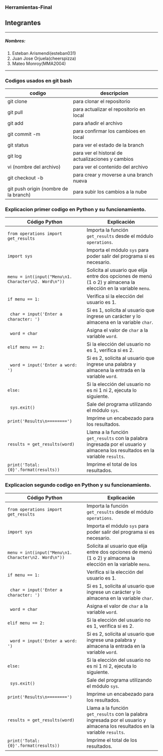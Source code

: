 ### Herramientas-Final
## Integrantes 
---
##### Nombres:
1. Esteban Arismendi(esteban031)
2. Juan Jose Orjuela(cheerspizza)
3. Mateo Monroy(MMA2004)
---
### Codigos usados en git bash
| codigo | descripcion |
|---|---|
| git clone | para clonar el repositorio |
| git pull | para actualizar el repositorio en local |
| git add | para añadir el archivo |
| git commit -m | para confirmar los cambioes en local |
| git status | para ver el estado de la branch |
| git log | para ver el historal de actualizaciones y cambios |
| vi (nombre del archivo) | para ver el contenido del archivo |
|git checkout -b |para crear y moverse a una branch nueva|
|git push origin (nombre de la branch)|para subir los cambios a la nube|


### Explicacion primer codigo en Python y su funcionamiento.
| Código Python                                  | Explicación                                    |
| ---------------------------------------------- | ---------------------------------------------- |
| `from operations import get_results`           | Importa la función `get_results` desde el módulo `operations`.|
| `import sys`                                   | Importa el módulo `sys` para poder salir del programa si es necesario.|
| `menu = int(input("Menu\n1. Character\n2. Word\n"))` | Solicita al usuario que elija entre dos opciones de menú (1 o 2) y almacena la elección en la variable `menu`.|
| `if menu == 1:`                                | Verifica si la elección del usuario es 1.       |
| &nbsp;&nbsp;`char = input('Enter a character: ')` | Si es 1, solicita al usuario que ingrese un carácter y lo almacena en la variable `char`.|
| &nbsp;&nbsp;`word = char`                      | Asigna el valor de `char` a la variable `word`. |
| `elif menu == 2:`                              | Si la elección del usuario no es 1, verifica si es 2.|
| &nbsp;&nbsp;`word = input('Enter a word: ')`   | Si es 2, solicita al usuario que ingrese una palabra y almacena la entrada en la variable `word`.|
| `else:`                                        | Si la elección del usuario no es ni 1 ni 2, ejecuta lo siguiente.|
| &nbsp;&nbsp;`sys.exit()`                       | Sale del programa utilizando el módulo `sys`.   |
| `print('Results\n========')`                   | Imprime un encabezado para los resultados.      |
| `results = get_results(word)`                  | Llama a la función `get_results` con la palabra ingresada por el usuario y almacena los resultados en la variable `results`.|
| `print('Total: {0}'.format(results))`          | Imprime el total de los resultados.             |

### Explicacion segundo codigo en Python y su  funcionamiento.
| Código Python                                  | Explicación                                    |
| ---------------------------------------------- | ---------------------------------------------- |
| `from operations import get_results`           | Importa la función `get_results` desde el módulo `operations`.|
| `import sys`                                   | Importa el módulo `sys` para poder salir del programa si es necesario.|
| `menu = int(input("Menu\n1. Character\n2. Word\n"))` | Solicita al usuario que elija entre dos opciones de menú (1 o 2) y almacena la elección en la variable `menu`.|
| `if menu == 1:`                                | Verifica si la elección del usuario es 1.       |
| &nbsp;&nbsp;`char = input('Enter a character: ')` | Si es 1, solicita al usuario que ingrese un carácter y lo almacena en la variable `char`.|
| &nbsp;&nbsp;`word = char`                      | Asigna el valor de `char` a la variable `word`. |
| `elif menu == 2:`                              | Si la elección del usuario no es 1, verifica si es 2.|
| &nbsp;&nbsp;`word = input('Enter a word: ')`   | Si es 2, solicita al usuario que ingrese una palabra y almacena la entrada en la variable `word`.|
| `else:`                                        | Si la elección del usuario no es ni 1 ni 2, ejecuta lo siguiente.|
| &nbsp;&nbsp;`sys.exit()`                       | Sale del programa utilizando el módulo `sys`.   |
| `print('Results\n========')`                   | Imprime un encabezado para los resultados.      |
| `results = get_results(word)`                  | Llama a la función `get_results` con la palabra ingresada por el usuario y almacena los resultados en la variable `results`.|
| `print('Total: {0}'.format(results))`          | Imprime el total de los resultados.             |
